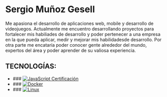 # Sergio Muñoz Gesell

Me apasiona el desarrollo de aplicaciones web, mobile y desarrollo de videojuegos. Actualmente me encuentro desarrollando proyectos para fortalecer mis habiliades de desarrollo y poder pertenecer a una empresa en la que pueda aplicar, medir y mejorar mis habilidadesde desarrollo. Por otra parte me encataría poder conocer gente alrededor del mundo, expertos del área y poder aprender de su valiosa experiencia. 


## TECNOLOGÍAS:
<ul>
    <li>
      ### <a href="https://academia.holamundo.io/certificates/a1bqxglfyr" target="_blank">
        <img src="https://img.shields.io/badge/-JavaScript-black?style=flat-square&logo=javascript" alt="JavaScript Certificación"/>
      </a>
    </li>
    <li>
        ### <a  href="http://academia.holamundo.io/certificates/gqof8980gk">
            <img src="https://img.shields.io/badge/-Docker-black?style=flat-square&logo=docker" alt="Docker"/>
        </a>
    </li>
    <li>
        ### <a href="https://academia.holamundo.io/certificates/itntm0qbm0">
            <img src="https://img.shields.io/badge/-Linux-black?style=flat-square&logo=linux" alt="Linux"/>
        </a>
    </li>
</ul>



